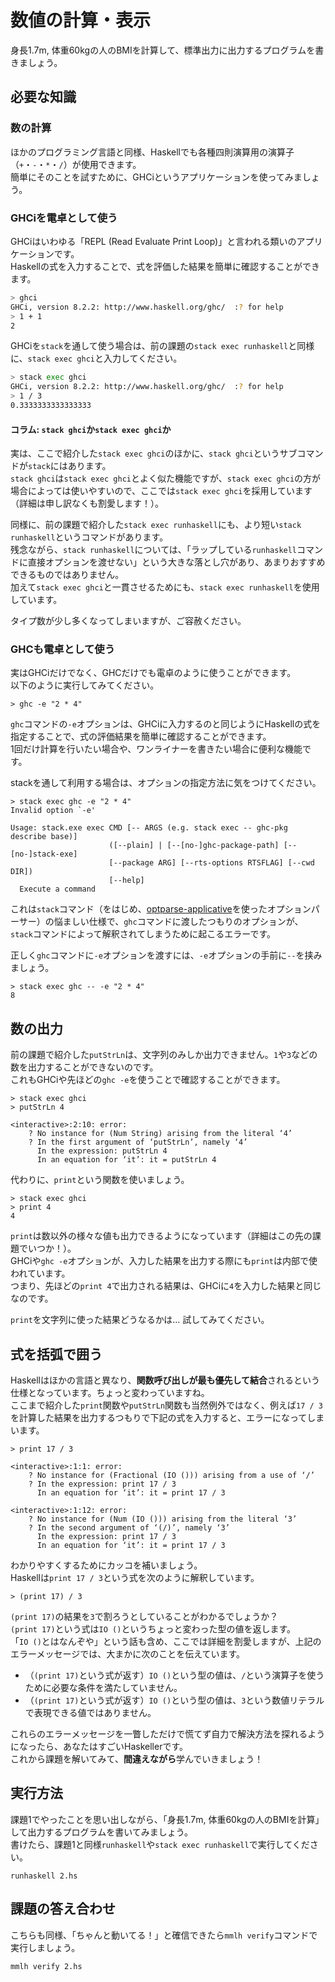 # 数値の計算・表示

身長1.7m, 体重60kgの人のBMIを計算して、標準出力に出力するプログラムを書きましょう。

## 必要な知識

### 数の計算

ほかのプログラミング言語と同様、Haskellでも各種四則演算用の演算子（`+`・`-`・`*`・`/`）が使用できます。  
簡単にそのことを試すために、GHCiというアプリケーションを使ってみましょう。

### GHCiを電卓として使う

GHCiはいわゆる「REPL (Read Evaluate Print Loop)」と言われる類いのアプリケーションです。  
Haskellの式を入力することで、式を評価した結果を簡単に確認することができます。

```bash
> ghci
GHCi, version 8.2.2: http://www.haskell.org/ghc/  :? for help
> 1 + 1
2
```

GHCiを`stack`を通して使う場合は、前の課題の`stack exec runhaskell`と同様に、`stack exec ghci`と入力してください。

```bash
> stack exec ghci
GHCi, version 8.2.2: http://www.haskell.org/ghc/  :? for help
> 1 / 3
0.3333333333333333
```

#### コラム: `stack ghci`か`stack exec ghci`か

<!--
TODO: 明らかに初心者向けではないのでほかのところにおいだそう。
-->

実は、ここで紹介した`stack exec ghci`のほかに、`stack ghci`というサブコマンドが`stack`にはあります。  
`stack ghci`は`stack exec ghci`とよく似た機能ですが、`stack exec ghci`の方が場合によっては使いやすいので、ここでは`stack exec ghci`を採用しています（詳細は申し訳なくも割愛します！）。

同様に、前の課題で紹介した`stack exec runhaskell`にも、より短い`stack runhaskell`というコマンドがあります。  
残念ながら、`stack runhaskell`については、「ラップしている`runhaskell`コマンドに直接オプションを渡せない」という大きな落とし穴があり、あまりおすすめできるものではありません。  
加えて`stack exec ghci`と一貫させるためにも、`stack exec runhaskell`を使用しています。

タイプ数が少し多くなってしまいますが、ご容赦ください。

### GHCも電卓として使う

実はGHCiだけでなく、GHCだけでも電卓のように使うことができます。  
以下のように実行してみてください。

```
> ghc -e "2 * 4"
```

`ghc`コマンドの`-e`オプションは、GHCiに入力するのと同じようにHaskellの式を指定することで、式の評価結果を簡単に確認することができます。  
1回だけ計算を行いたい場合や、ワンライナーを書きたい場合に便利な機能です。

stackを通して利用する場合は、オプションの指定方法に気をつけてください。

```
> stack exec ghc -e "2 * 4"
Invalid option `-e'

Usage: stack.exe exec CMD [-- ARGS (e.g. stack exec -- ghc-pkg describe base)]
                      ([--plain] | [--[no-]ghc-package-path] [--[no-]stack-exe]
                      [--package ARG] [--rts-options RTSFLAG] [--cwd DIR])
                      [--help]
  Execute a command
```

これは`stack`コマンド（をはじめ、[optparse-applicative](https://hackage.haskell.org/package/optparse-applicative)を使ったオプションパーサー）の悩ましい仕様で、`ghc`コマンドに渡したつもりのオプションが、`stack`コマンドによって解釈されてしまうために起こるエラーです。

正しく`ghc`コマンドに`-e`オプションを渡すには、`-e`オプションの手前に`--`を挟みましょう。

```
> stack exec ghc -- -e "2 * 4"
8
```

## 数の出力

前の課題で紹介した`putStrLn`は、文字列のみしか出力できません。`1`や`3`などの数を出力することができないのです。  
これもGHCiや先ほどの`ghc -e`を使うことで確認することができます。

```
> stack exec ghci
> putStrLn 4

<interactive>:2:10: error:
    ? No instance for (Num String) arising from the literal ‘4’
    ? In the first argument of ‘putStrLn’, namely ‘4’
      In the expression: putStrLn 4
      In an equation for ‘it’: it = putStrLn 4
```

代わりに、`print`という関数を使いましょう。

```
> stack exec ghci
> print 4
4
```

`print`は数以外の様々な値も出力できるようになっています（詳細はこの先の課題でいつか！）。  
GHCiや`ghc -e`オプションが、入力した結果を出力する際にも`print`は内部で使われています。  
つまり、先ほどの`print 4`で出力される結果は、GHCiに`4`を入力した結果と同じなのです。

`print`を文字列に使った結果どうなるかは... 試してみてください。

## 式を括弧で囲う

Haskellはほかの言語と異なり、**関数呼び出しが最も優先して結合**されるという仕様となっています。ちょっと変わっていますね。  
ここまで紹介した`print`関数や`putStrLn`関数も当然例外ではなく、例えば`17 / 3`を計算した結果を出力するつもりで下記の式を入力すると、エラーになってしまいます。

```
> print 17 / 3

<interactive>:1:1: error:
    ? No instance for (Fractional (IO ())) arising from a use of ‘/’
    ? In the expression: print 17 / 3
      In an equation for ‘it’: it = print 17 / 3

<interactive>:1:12: error:
    ? No instance for (Num (IO ())) arising from the literal ‘3’
    ? In the second argument of ‘(/)’, namely ‘3’
      In the expression: print 17 / 3
      In an equation for ‘it’: it = print 17 / 3
```

わかりやすくするためにカッコを補いましょう。  
Haskellは`print 17 / 3`という式を次のように解釈しています。

```
> (print 17) / 3
```

`(print 17)`の結果を`3`で割ろうとしていることがわかるでしょうか？  
`(print 17)`という式は`IO ()`というちょっと変わった型の値を返します。  
「`IO ()`とはなんぞや」という話も含め、ここでは詳細を割愛しますが、上記のエラーメッセージでは、大まかに次のことを伝えています。

- （`(print 17)`という式が返す）`IO ()`という型の値は、`/`という演算子を使うために必要な条件を満たしていません。
- （`(print 17)`という式が返す）`IO ()`という型の値は、`3`という数値リテラルで表現できる値ではありません。

これらのエラーメッセージを一瞥しただけで慌てず自力で解決方法を探れるようになったら、あなたはすごいHaskellerです。  
これから課題を解いてみて、**間違えながら**学んでいきましょう！

## 実行方法

課題1でやったことを思い出しながら、「身長1.7m, 体重60kgの人のBMIを計算」して出力するプログラムを書いてみましょう。  
書けたら、課題1と同様`runhaskell`や`stack exec runhaskell`で実行してください。

```
runhaskell 2.hs
```

## 課題の答え合わせ

こちらも同様、「ちゃんと動いてる！」と確信できたら`mmlh verify`コマンドで実行しましょう。

```
mmlh verify 2.hs
```
